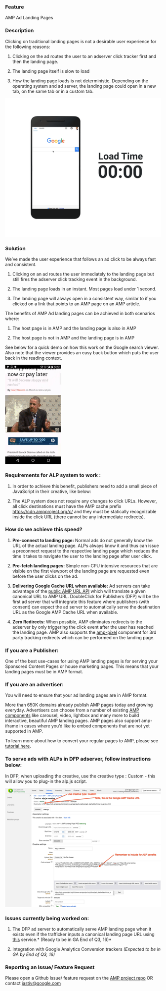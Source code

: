 ### **Feature**
AMP Ad Landing Pages
### **Description**
Clicking on traditional landing pages is not a desirable user experience for the following reasons:

1. Clicking on the ad routes the user to an adserver click tracker first and then the landing page. 
	
2. The landing page itself is slow to load
	
3. How the landing page loads is not deterministic. Depending on the operating system and ad server, the landing page could open in a new tab, on the same tab or in a custom tab.

![image alt text](Android.gif)

### **Solution**

We’ve made the user experience that follows an ad click to be always fast and consistent. 

1. Clicking on an ad routes the user immediately to the landing page but still fires the adserver click tracking event in the background.
	
2. The landing page loads in an instant. Most pages load under 1 second.
	
3. The landing page will always open in a consistent way, similar to if you clicked on a link that points to an AMP page on an AMP article.

The benefits of AMP Ad landing pages can be achieved in both scenarios where:

1. The host page is in AMP and the landing page is also in AMP
	
2. The host page is not in AMP and the landing page is in AMP

See below for a quick demo on how this work on the Google search viewer. Also note that the viewer provides an easy back button which puts the user back in the reading context.

![image alt text](Google.gif)

### **Requirements for ALP system to work :**

1. In order to achieve this benefit, publishers need to add a small piece of JavaScript in their creative, like below: 

	<script async src="https://cdn.ampproject.org/alp.js"></script>

2. The ALP system does not require any changes to click URLs. However, all click destinations must have the AMP cache prefix https://cdn.ampproject.org/c/ and they must be statically recognizable inside the click URL (there cannot be any intermediate redirects).

### **How do we achieve this speed?**

1. **Pre-connect to landing page:** Normal ads do not generally know the URL of the actual landing page. ALPs always know it and thus can issue a preconnect request to the respective landing page which reduces the time it takes to navigate the user to the landing page after user click.

2. **Pre-fetch landing pages:** Simple non-CPU intensive resources that are visible on the first viewport of the landing page are requested even before the user clicks on the ad.

3. **Delivering Google Cache URL when available:** Ad servers can take advantage of the [public AMP URL API](https://developers.google.com/amp/cache/reference/acceleratedmobilepageurl/rest/) which will translate a given canonical URL to AMP URL. DoubleClick for Publishers (DFP) will be the first ad server that will integrate this feature where publishers (with consent) can expect the ad server to automatically serve the destination URL as the Google AMP Cache URL when available. 

4. **Zero Redirects:** When possible, AMP eliminates redirects to the adserver by only triggering the click event after the user has reached the landing page. AMP also supports the [amp-pixel](https://github.com/ampproject/amphtml/blob/master/builtins/amp-pixel.md) component for 3rd party tracking redirects which can be performed on the landing page. 

### If you are a Publisher:

One of the best use-cases for using AMP landing pages is for serving your Sponsored Content Pages or house marketing pages. This means that your landing pages must be in AMP format. 

### If you are an advertiser:

You will need to ensure that your ad landing pages are in AMP format. 

More than 650K domains already publish AMP pages today and growing everyday. Advertisers can choose from a number of existing [AMP components](https://github.com/ampproject/amphtml/tree/master/extensions) like carousel, video, lightbox and many more to build interactive, beautiful AMP landing pages. AMP pages also support amp-iframe in cases where you’d like to embed components that are not yet supported in AMP. 

To learn more about how to convert your regular pages to AMP, please see [tutorial here](https://www.ampproject.org/docs/get_started/create.html). 

### To serve ads with ALPs in DFP adserver, follow instructions below:

In DFP, when uploading the creative, use the creative type : Custom - this will allow you to plug-in the alp.js script.

![image alt text](dfp.png)

### **Issues currently being worked on:**

1. The DFP ad server to automatically serve AMP landing page when it exists even if the trafficker inputs a canonical landing page URL using [this](https://developers.google.com/amp/cache/reference/acceleratedmobilepageurl/rest/) service.* (Ready to be in GA End of Q3, 16)*
	
2. Integration with Google Analytics Conversion trackers *(Expected  to be in GA by End of Q3, 16)*

 ### **Reporting an Issue/ Feature Request**

Please open a Github Issue/ feature request on the [AMP project repo](https://github.com/ampproject/amphtml/issues) OR contact jastiv@google.com

